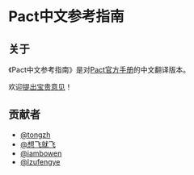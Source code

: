 # Pact中文参考指南

## 关于

《Pact中文参考指南》是对[Pact官方手册](https://docs.pact.io)的中文翻译版本。

欢迎[提出宝贵意见](https://github.com/cloud-native-user-group/pact-reference-guide-zh/issues/new)！

## 贡献者

* [@tongzh](https://github.com/tongzh)
* [@想飞就飞](https://github.com/wldandan)
* [@iambowen](https://github.com/iambowen)
* [@lzufengye](https://github.com/lzufengye)
